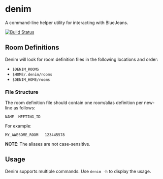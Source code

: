 # denim

A command-line helper utility for interacting with BlueJeans.

[![Build Status](https://travis-ci.org/dotariel/denim.svg?branch=master)](https://travis-ci.org/dotariel/denim)

## Room Definitions

Denim will look for room definition files in the following locations and order:

* `$DENIM_ROOMS`
* `$HOME/.denim/rooms`
* `$DENIM_HOME/rooms`

### File Structure

The room definition file should contain one room/alias definition per new-line as follows:

```
NAME  MEETING_ID
```

For example:

```
MY_AWESOME_ROOM   123445578
```

**NOTE**: The aliases are not case-sensitive.

## Usage

Denim supports multiple commands. Use `denim -h` to display the usage.
